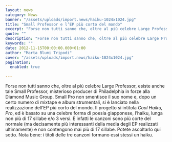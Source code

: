 ```yaml
---
layout: news
category: News
banner: "/assets/uploads/import.news/haiku-1024x1024.jpg"
title: "Small Professor e l’EP più corto del mondo"
excerpt: "Forse non tutti sanno che, oltre al più celebre Large Professor, esiste anche tale Small Professor, misterioso producer di Philadelphia in forze alla Diamond Music Group.  Small Pro non smentisce il suo nome e, dopo un certo numero di mixtape e album strumentali, si è lanciato nella realizzazione dell’EP più corto del mondo. Il progetto [&hellip"
quote: ""
description: "Forse non tutti sanno che, oltre al più celebre Large Professor, esiste anche tale Small Professor, misterioso producer di Philadelphia in forze alla Diamond Music Group.  Small Pro non smentisce il suo nome e, dopo un certo numero di mixtape e album strumentali, si è lanciato nella realizzazione dell’EP più corto del mondo. Il progetto [&hellip"
keywords: ""
date: 2012-11-15T00:00:00.000+01:00
author: "Marta Blumi Tripodi"
cover: "/assets/uploads/import.news/haiku-1024x1024.jpg"
pagination:
  enabled: true

---
```


Forse non tutti sanno che, oltre al più celebre Large Professor, esiste anche tale Small Professor, misterioso producer di Philadelphia in forze alla Diamond Music Group. Small Pro non smentisce il suo nome e, dopo un certo numero di mixtape e album strumentali, si è lanciato nella realizzazione dell’EP più corto del mondo. Il progetto si intitola _Cool Haiku, Pro_, ed è basato su una celebre forma di poesia giapponese, l’haiku, lunga non più di 17 sillabe e/o 3 versi. E infatti le canzoni sono più corte del normale (ma decisamente più interessanti della media degli EP realizzati ultimamente) e non contengono mai più di 17 sillabe. Potete ascoltarlo qui sotto. Nota bene: i titoli delle tre canzoni formano essi stessi un haiku.

  